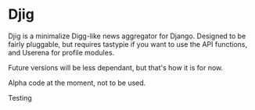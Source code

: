 Djig
====

Djig is a minimalize Digg-like news aggregator for Django.  Designed to be 
fairly pluggable, but requires tastypie if you want to use the API functions, 
and Userena for profile modules.  

Future versions will be less dependant, but that's how it is for now.

Alpha code at the moment, not to be used. 

Testing
